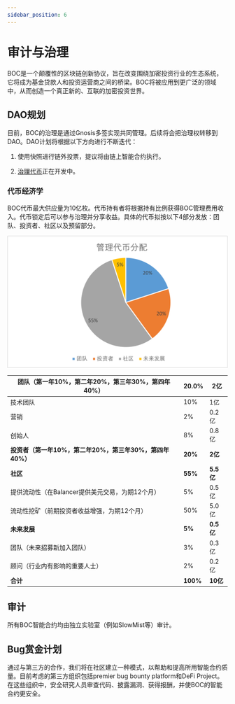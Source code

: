 ```yaml
---
sidebar_position: 6
---
```


# 审计与治理

BOC是一个颠覆性的区块链创新协议，旨在改变围绕加密投资行业的生态系统，它将成为基金贷款人和投资运营商之间的桥梁。BOC将被应用到更广泛的领域中，从而创造一个真正新的、互联的加密投资世界。

## DAO规划

目前，BOC的治理是通过Gnosis多签实现共同管理。后续将会把治理权转移到DAO。DAO计划将根据以下方向进行不断迭代：

1. 使用快照进行链外投票，提议将由链上智能合约执行。

2. [治理代币](appendix#治理币governance-token)正在开发中。

### 代币经济学

BOC代币最大供应量为10亿枚。代币持有者将根据持有比例获得BOC管理费用收入。代币锁定后可以参与治理并分享收益。具体的代币拟按以下4部分发放：团队、投资者、社区以及预留部分。

![管理代币分配](/images/管理代币分配.png)

| **团队（第一年10%，第二年20%，第三年30%，第四年40%）**   | **20.0%**      | **2亿**      |
| -------------------------------------------------------- | ---------- | -------- |
| 技术团队                                                 | 10%      | 1亿      |
| 营销                                                     | 2%       | 0.2亿    |
| 创始人                                                   | 8%         | 0.8亿    |
| **投资者（第一年10%，第二年20%，第三年30%，第四年40%）** | **20%**  | **2亿**  |
| **社区**                                                 | **55%**  | **5.5亿**  |
| 提供流动性（在Balancer提供美元交易，为期12个月）             | 5%       | 0.5亿    |
| 流动性挖矿（前期投资者收益增强，为期12个月）                   | 50%      | 5.0亿    |
| **未来发展**                                                 | **5%**  | **0.5亿**  |
| 团队（未来招募新加入团队）                               | 3%       | 0.3亿    |
| 顾问（行业内有影响的重要人士）                           | 2%       | 0.2亿    |
| **合计**                                                 | **100%** | **10亿** |

## 审计

所有BOC智能合约均由独立实验室（例如SlowMist等）审计。

## Bug赏金计划

通过与第三方的合作，我们将在社区建立一种模式，以帮助和提高所用智能合约质量。目前考虑的第三方组织包括premier bug bounty platform和DeFi Project。在这些组织中，安全研究人员审查代码、披露漏洞、获得报酬，并使BOC的智能合约更安全。
